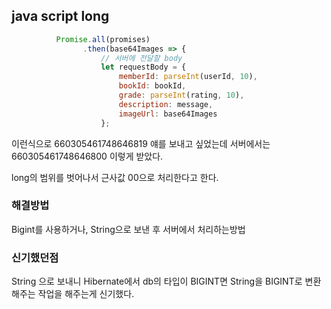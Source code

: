 ## java script long

```javascript
          Promise.all(promises)
                .then(base64Images => {
                    // 서버에 전달할 body
                    let requestBody = {
                        memberId: parseInt(userId, 10),
                        bookId: bookId,
                        grade: parseInt(rating, 10),
                        description: message,
                        imageUrl: base64Images
                    };
```

이런식으로 660305461748646819 얘를 보내고 싶었는데 서버에서는 660305461748646800 이렇게 받았다.

long의 범위를 벗어나서 근사값 00으로 처리한다고 한다. 

### 해결방법

Bigint를 사용하거나, String으로 보낸 후 서버에서 처리하는방법

### 신기했던점

String 으로 보내니 Hibernate에서 db의 타입이 BIGINT면 String을 BIGINT로 변환해주는 작업을 해주는게 신기했다.